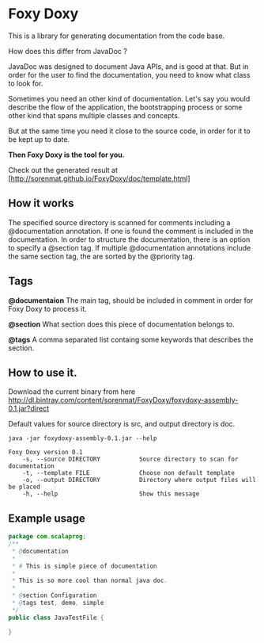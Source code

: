 Foxy Doxy
=========

This is a library for generating documentation from the code base.

How does this differ from JavaDoc ?

JavaDoc was designed to document Java APIs, and is good at that. But in order for the user to find the documentation,
you need to know what class to look for.

Sometimes you need an other kind of documentation. Let's say you would describe the flow of the application, the bootstrapping process or some other kind
that spans multiple classes and concepts.

But at the same time you need it close to the source code, in order for it to be kept up to date.

__Then Foxy Doxy is the tool for you.__

Check out the generated result at [http://sorenmat.github.io/FoxyDoxy/doc/template.html]



## How it works
The specified source directory is scanned for comments including a @documentation annotation. If one is found the comment is
included in the documentation.
In order to structure the documentation, there is an option to specify a @section tag. If multiple @documentation annotations include
the same section tag, the are sorted by the @priority tag.

## Tags
__@documentaion__ The main tag, should be included in comment in order for Foxy Doxy to process it.

__@section__ What section does this piece of documentation belongs to.

__@tags__ A comma separated list containg some keywords that describes the section.

## How to use it.

Download the current binary from here http://dl.bintray.com/content/sorenmat/FoxyDoxy/foxydoxy-assembly-0.1.jar?direct

Default values for source directory is src, and output directory is doc.


```
java -jar foxydoxy-assembly-0.1.jar --help
```
```
Foxy Doxy version 0.1
    -s, --source DIRECTORY           Source directory to scan for documentation
    -t, --template FILE              Choose non default template
    -o, --output DIRECTORY           Directory where output files will be placed
    -h, --help                       Show this message
```

## Example usage
```java
package com.scalaprog;
/**
 * @documentation
 *
 * # This is simple piece of documentation
 *
 * This is so more cool than normal java doc.
 *
 * @section Configuration
 * @tags test, demo, simple
 */
public class JavaTestFile {

}
```

